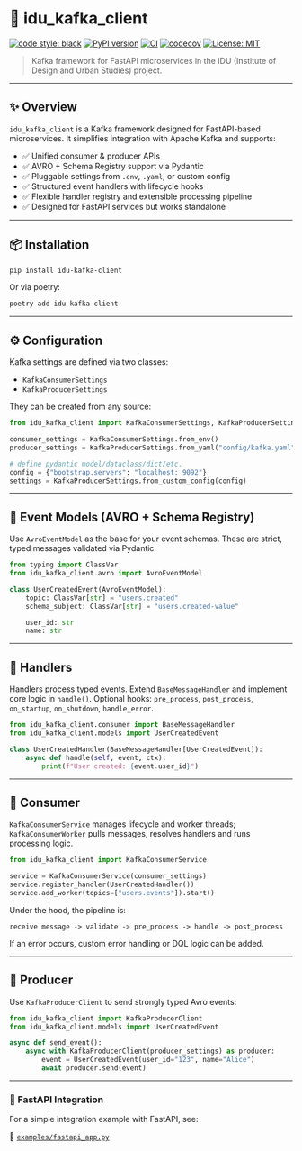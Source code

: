 # 🦉 idu_kafka_client

[![code style: black](https://img.shields.io/badge/code%20style-black-000000.svg)](https://github.com/psf/black)
[![PyPI version](https://badge.fury.io/py/idu-kafka-client.svg)](https://pypi.org/project/idu-kafka-client/)
[![CI](https://github.com/your-org/idu_kafka_client/actions/workflows/ci.yml/badge.svg)](https://github.com/your-org/idu_kafka_client/actions)
[![codecov](https://codecov.io/gh/your-org/idu_kafka_client/branch/main/graph/badge.svg)](https://codecov.io/gh/your-org/idu_kafka_client)
[![License: MIT](https://img.shields.io/badge/License-MIT-yellow.svg)](./LICENSE)

> Kafka framework for FastAPI microservices in the IDU (Institute of Design and Urban Studies) project.

---

## ✨ Overview

`idu_kafka_client` is a Kafka framework designed for FastAPI-based microservices. It simplifies integration with Apache Kafka and supports:

- ✅ Unified consumer & producer APIs
- ✅ AVRO + Schema Registry support via Pydantic
- ✅ Pluggable settings from `.env`, `.yaml`, or custom config
- ✅ Structured event handlers with lifecycle hooks
- ✅ Flexible handler registry and extensible processing pipeline
- ✅ Designed for FastAPI services but works standalone

---

## 📦 Installation

```bash
pip install idu-kafka-client
```

Or via poetry:

```bash
poetry add idu-kafka-client
```

---

## ⚙️ Configuration

Kafka settings are defined via two classes:

- `KafkaConsumerSettings`
- `KafkaProducerSettings`

They can be created from any source:

```python
from idu_kafka_client import KafkaConsumerSettings, KafkaProducerSettings

consumer_settings = KafkaConsumerSettings.from_env()
producer_settings = KafkaProducerSettings.from_yaml("config/kafka.yaml")

# define pydantic model/dataclass/dict/etc.
config = {"bootstrap.servers": "localhost: 9092"}
settings = KafkaProducerSettings.from_custom_config(config)
```

---

## 📡 Event Models (AVRO + Schema Registry)

Use `AvroEventModel` as the base for your event schemas. These are strict, typed messages validated via Pydantic.

```python
from typing import ClassVar
from idu_kafka_client.avro import AvroEventModel

class UserCreatedEvent(AvroEventModel):
    topic: ClassVar[str] = "users.created"
    schema_subject: ClassVar[str] = "users.created-value"

    user_id: str
    name: str
```

---

## 🧠 Handlers

Handlers process typed events. Extend `BaseMessageHandler` and implement core logic in `handle()`. Optional hooks: `pre_process`, `post_process`, `on_startup`, `on_shutdown`, `handle_error`.

```python
from idu_kafka_client.consumer import BaseMessageHandler
from idu_kafka_client.models import UserCreatedEvent

class UserCreatedHandler(BaseMessageHandler[UserCreatedEvent]):
    async def handle(self, event, ctx):
        print(f"User created: {event.user_id}")
```

---

## 🔄 Consumer

`KafkaConsumerService` manages lifecycle and worker threads; `KafkaConsumerWorker` pulls messages, resolves handlers and runs processing logic.

```python
from idu_kafka_client import KafkaConsumerService

service = KafkaConsumerService(consumer_settings)
service.register_handler(UserCreatedHandler())
service.add_worker(topics=["users.events"]).start()
```

Under the hood, the pipeline is:

```text
receive message -> validate -> pre_process -> handle -> post_process
```

If an error occurs, custom error handling or DQL logic can be added.

---

## 🚀 Producer

Use `KafkaProducerClient` to send strongly typed Avro events:

```python
from idu_kafka_client import KafkaProducerClient
from idu_kafka_client.models import UserCreatedEvent

async def send_event():
    async with KafkaProducerClient(producer_settings) as producer:
        event = UserCreatedEvent(user_id="123", name="Alice")
        await producer.send(event)
```

---

### 🧩 FastAPI Integration

For a simple integration example with FastAPI, see:

📄 [`examples/fastapi_app.py`](examples/app.py)
